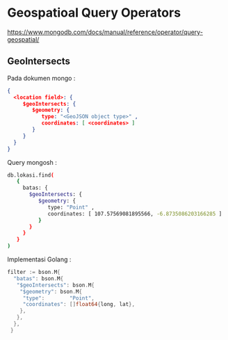 # Geospatioal Query Operators

<https://www.mongodb.com/docs/manual/reference/operator/query-geospatial/>

## GeoIntersects

Pada dokumen mongo :

```json
{
  <location field>: {
     $geoIntersects: {
        $geometry: {
           type: "<GeoJSON object type>" ,
           coordinates: [ <coordinates> ]
        }
     }
  }
}
```

Query mongosh :

```sh
db.lokasi.find(
   {
     batas: {
       $geoIntersects: {
          $geometry: {
             type: "Point" ,
             coordinates: [ 107.57569081895566, -6.8735086203166285 ]
          }
       }
     }
   }
)
```

Implementasi Golang :

```go
filter := bson.M{
  "batas": bson.M{
   "$geoIntersects": bson.M{
    "$geometry": bson.M{
     "type":        "Point",
     "coordinates": []float64{long, lat},
    },
   },
  },
 }
```
